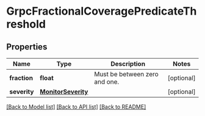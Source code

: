 # GrpcFractionalCoveragePredicateThreshold

## Properties
Name | Type | Description | Notes
------------ | ------------- | ------------- | -------------
**fraction** | **float** | Must be between zero and one. | [optional] 
**severity** | [**MonitorSeverity**](MonitorSeverity.md) |  | [optional] 

[[Back to Model list]](../README.md#documentation-for-models) [[Back to API list]](../README.md#documentation-for-api-endpoints) [[Back to README]](../README.md)


